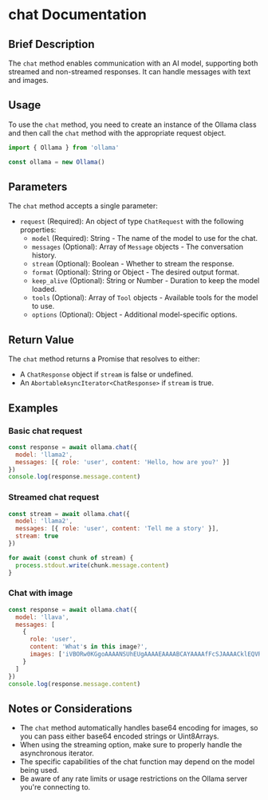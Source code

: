 # chat Documentation

## Brief Description
The `chat` method enables communication with an AI model, supporting both streamed and non-streamed responses. It can handle messages with text and images.

## Usage
To use the `chat` method, you need to create an instance of the Ollama class and then call the `chat` method with the appropriate request object.

```javascript
import { Ollama } from 'ollama'

const ollama = new Ollama()
```

## Parameters
The `chat` method accepts a single parameter:

- `request` (Required): An object of type `ChatRequest` with the following properties:
  - `model` (Required): String - The name of the model to use for the chat.
  - `messages` (Optional): Array of `Message` objects - The conversation history.
  - `stream` (Optional): Boolean - Whether to stream the response.
  - `format` (Optional): String or Object - The desired output format.
  - `keep_alive` (Optional): String or Number - Duration to keep the model loaded.
  - `tools` (Optional): Array of `Tool` objects - Available tools for the model to use.
  - `options` (Optional): Object - Additional model-specific options.

## Return Value
The `chat` method returns a Promise that resolves to either:
- A `ChatResponse` object if `stream` is false or undefined.
- An `AbortableAsyncIterator<ChatResponse>` if `stream` is true.

## Examples

### Basic chat request
```javascript
const response = await ollama.chat({
  model: 'llama2',
  messages: [{ role: 'user', content: 'Hello, how are you?' }]
})
console.log(response.message.content)
```

### Streamed chat request
```javascript
const stream = await ollama.chat({
  model: 'llama2',
  messages: [{ role: 'user', content: 'Tell me a story' }],
  stream: true
})

for await (const chunk of stream) {
  process.stdout.write(chunk.message.content)
}
```

### Chat with image
```javascript
const response = await ollama.chat({
  model: 'llava',
  messages: [
    {
      role: 'user',
      content: 'What's in this image?',
      images: ['iVBORw0KGgoAAAANSUhEUgAAAAEAAAABCAYAAAAfFcSJAAAACklEQVR4nGMAAQAABQABDQottAAAAABJRU5ErkJggg==']
    }
  ]
})
console.log(response.message.content)
```

## Notes or Considerations
- The `chat` method automatically handles base64 encoding for images, so you can pass either base64 encoded strings or Uint8Arrays.
- When using the streaming option, make sure to properly handle the asynchronous iterator.
- The specific capabilities of the chat function may depend on the model being used.
- Be aware of any rate limits or usage restrictions on the Ollama server you're connecting to.